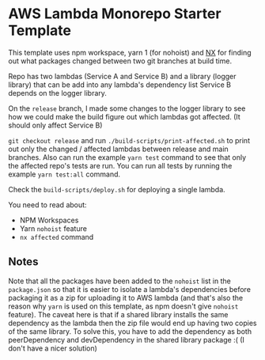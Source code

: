 # AWS Lambda Monorepo Starter Template

This template uses npm workspace, yarn 1 (for nohoist) and <a href="https://nx.dev" target="_blank" rel="noreferrer">NX</a> for finding out what packages changed between two git branches at build time.

Repo has two lambdas (Service A and Service B) and a library (logger library) that can be add into any lambda's dependency list Service B depends on the logger library.

On the `release` branch, I made some changes to the logger library to see how we could make the build figure out which lambdas got affected. (It should only affect Service B)

`git checkout release` and run `./build-scripts/print-affected.sh` to print out only the changed / affected lambdas between release and main branches. Also can run the example `yarn test` command to see that only the affected repo's tests are run. You can run all tests by running the example `yarn test:all` command.

Check the `build-scripts/deploy.sh` for deploying a single lambda.

You need to read about:
- NPM Workspaces
- Yarn `nohoist` feature
- `nx affected` command

## Notes

Note that all the packages have been added to the `nohoist` list in the `package.json` so that it is easier to isolate a lambda's dependencies before packaging it as a zip for uploading it to AWS lambda (and that's also the reason why `yarn` is used on this template, as npm doesn't give `nohoist` feature). The caveat here is that if a shared library installs the same dependency as the lambda then the zip file would end up having two copies of the same library. To solve this, you have to add the dependency as both peerDependency and devDependency in the shared library package :( (I don't have a nicer solution)